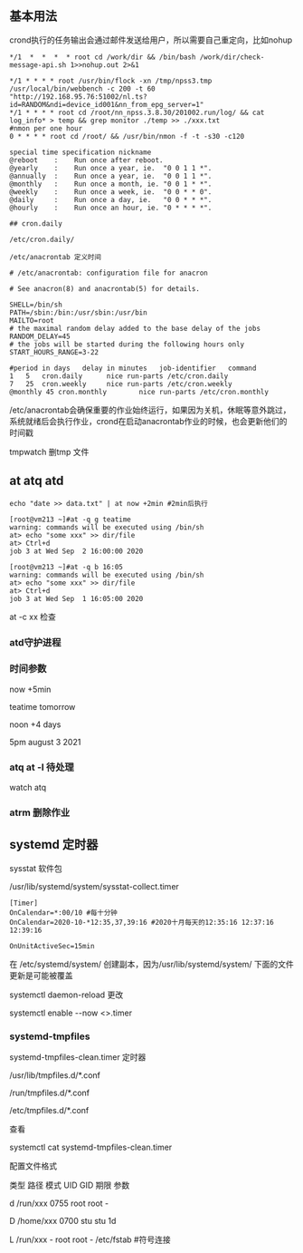 ## 基本用法

crond执行的任务输出会通过邮件发送给用户，所以需要自己重定向，比如nohup

`*/1  *  *  *  * root cd /work/dir && /bin/bash /work/dir/check-message-api.sh 1>>nohup.out 2>&1`

```
*/1 * * * * root /usr/bin/flock -xn /tmp/npss3.tmp /usr/local/bin/webbench -c 200 -t 60 "http://192.168.95.76:51002/nl.ts?id=RANDOM&ndi=device_id001&nn_from_epg_server=1"
*/1 * * * * root cd /root/nn_npss.3.8.30/201002.run/log/ && cat log_info* > temp && grep monitor ./temp >> ./xxx.txt
#nmon per one hour
0 * * * * root cd /root/ && /usr/bin/nmon -f -t -s30 -c120

special time specification nickname
@reboot    :    Run once after reboot.
@yearly    :    Run once a year, ie.  "0 0 1 1 *".
@annually  :    Run once a year, ie.  "0 0 1 1 *".
@monthly   :    Run once a month, ie. "0 0 1 * *".
@weekly    :    Run once a week, ie.  "0 0 * * 0".
@daily     :    Run once a day, ie.   "0 0 * * *".
@hourly    :    Run once an hour, ie. "0 * * * *".
```
```
## cron.daily

/etc/cron.daily/ 

/etc/anacrontab 定义时间

# /etc/anacrontab: configuration file for anacron

# See anacron(8) and anacrontab(5) for details.

SHELL=/bin/sh
PATH=/sbin:/bin:/usr/sbin:/usr/bin
MAILTO=root
# the maximal random delay added to the base delay of the jobs
RANDOM_DELAY=45
# the jobs will be started during the following hours only
START_HOURS_RANGE=3-22

#period in days   delay in minutes   job-identifier   command
1	5	cron.daily		nice run-parts /etc/cron.daily
7	25	cron.weekly		nice run-parts /etc/cron.weekly
@monthly 45	cron.monthly		nice run-parts /etc/cron.monthly

```

/etc/anacrontab会确保重要的作业始终运行，如果因为关机，休眠等意外跳过，系统就绪后会执行作业，crond在启动anacrontab作业的时候，也会更新他们的时间戳

tmpwatch 删tmp 文件

## at atq atd

```
echo "date >> data.txt" | at now +2min #2min后执行
```

```
[root@vm213 ~]#at -q g teatime
warning: commands will be executed using /bin/sh
at> echo "some xxx" >> dir/file
at> Ctrl+d
job 3 at Wed Sep  2 16:00:00 2020

[root@vm213 ~]#at -q b 16:05
warning: commands will be executed using /bin/sh
at> echo "some xxx" >> dir/file
at> Ctrl+d
job 3 at Wed Sep  1 16:05:00 2020

```

at -c xx 检查

### atd守护进程

### 时间参数

now +5min

teatime tomorrow

noon +4 days

5pm august 3 2021

### atq at -l 待处理

watch atq

### atrm 删除作业

## systemd 定时器

sysstat 软件包

/usr/lib/systemd/system/sysstat-collect.timer

```
[Timer]
OnCalendar=*:00/10 #每十分钟
OnCalendar=2020-10-*12:35,37,39:16 #2020十月每天的12:35:16 12:37:16 12:39:16 

OnUnitActiveSec=15min

```

在 /etc/systemd/system/ 创建副本，因为/usr/lib/systemd/system/ 下面的文件更新是可能被覆盖

systemctl daemon-reload 更改

systemctl enable --now <>.timer

### systemd-tmpfiles

systemd-tmpfiles-clean.timer 定时器

/usr/lib/tmpfiles.d/*.conf

/run/tmpfiles.d/*.conf

/etc/tmpfiles.d/*.conf

查看

systemctl cat systemd-tmpfiles-clean.timer

配置文件格式

类型   路径    模式  UID   GID   期限 参数

d  /run/xxx   0755  root  root -

D  /home/xxx 0700 stu   stu    1d

L /run/xxx  -      root root - /etc/fstab #符号连接